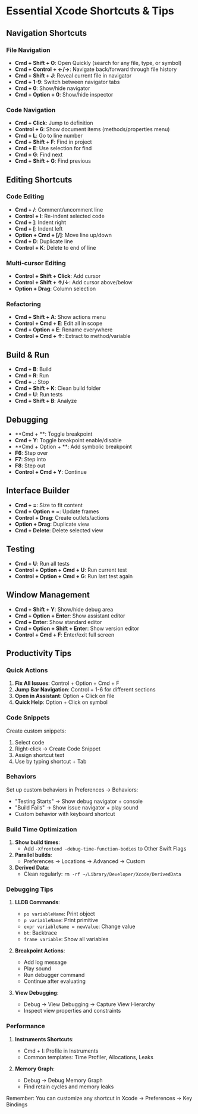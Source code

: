 # Essential Xcode Shortcuts & Tips

## Navigation Shortcuts

### File Navigation
- **Cmd + Shift + O**: Open Quickly (search for any file, type, or symbol)
- **Cmd + Control + ←/→**: Navigate back/forward through file history
- **Cmd + Shift + J**: Reveal current file in navigator
- **Cmd + 1-9**: Switch between navigator tabs
- **Cmd + 0**: Show/hide navigator
- **Cmd + Option + 0**: Show/hide inspector

### Code Navigation
- **Cmd + Click**: Jump to definition
- **Control + 6**: Show document items (methods/properties menu)
- **Cmd + L**: Go to line number
- **Cmd + Shift + F**: Find in project
- **Cmd + E**: Use selection for find
- **Cmd + G**: Find next
- **Cmd + Shift + G**: Find previous

## Editing Shortcuts

### Code Editing
- **Cmd + /**: Comment/uncomment line
- **Control + I**: Re-indent selected code
- **Cmd + ]**: Indent right
- **Cmd + [**: Indent left
- **Option + Cmd + [/]**: Move line up/down
- **Cmd + D**: Duplicate line
- **Control + K**: Delete to end of line

### Multi-cursor Editing
- **Control + Shift + Click**: Add cursor
- **Control + Shift + ↑/↓**: Add cursor above/below
- **Option + Drag**: Column selection

### Refactoring
- **Cmd + Shift + A**: Show actions menu
- **Control + Cmd + E**: Edit all in scope
- **Cmd + Option + E**: Rename everywhere
- **Control + Cmd + ↑**: Extract to method/variable

## Build & Run

- **Cmd + B**: Build
- **Cmd + R**: Run
- **Cmd + .**: Stop
- **Cmd + Shift + K**: Clean build folder
- **Cmd + U**: Run tests
- **Cmd + Shift + B**: Analyze

## Debugging

- **Cmd + \**: Toggle breakpoint
- **Cmd + Y**: Toggle breakpoint enable/disable
- **Cmd + Option + \**: Add symbolic breakpoint
- **F6**: Step over
- **F7**: Step into
- **F8**: Step out
- **Control + Cmd + Y**: Continue

## Interface Builder

- **Cmd + =**: Size to fit content
- **Cmd + Option + =**: Update frames
- **Control + Drag**: Create outlets/actions
- **Option + Drag**: Duplicate view
- **Cmd + Delete**: Delete selected view

## Testing

- **Cmd + U**: Run all tests
- **Control + Option + Cmd + U**: Run current test
- **Control + Option + Cmd + G**: Run last test again

## Window Management

- **Cmd + Shift + Y**: Show/hide debug area
- **Cmd + Option + Enter**: Show assistant editor
- **Cmd + Enter**: Show standard editor
- **Cmd + Option + Shift + Enter**: Show version editor
- **Control + Cmd + F**: Enter/exit full screen

## Productivity Tips

### Quick Actions
1. **Fix All Issues**: Control + Option + Cmd + F
2. **Jump Bar Navigation**: Control + 1-6 for different sections
3. **Open in Assistant**: Option + Click on file
4. **Quick Help**: Option + Click on symbol

### Code Snippets
Create custom snippets:
1. Select code
2. Right-click → Create Code Snippet
3. Assign shortcut text
4. Use by typing shortcut + Tab

### Behaviors
Set up custom behaviors in Preferences → Behaviors:
- "Testing Starts" → Show debug navigator + console
- "Build Fails" → Show issue navigator + play sound
- Custom behavior with keyboard shortcut

### Build Time Optimization
1. **Show build times**: 
   - Add `-Xfrontend -debug-time-function-bodies` to Other Swift Flags
2. **Parallel builds**: 
   - Preferences → Locations → Advanced → Custom
3. **Derived Data**: 
   - Clean regularly: `rm -rf ~/Library/Developer/Xcode/DerivedData`

### Debugging Tips
1. **LLDB Commands**:
   - `po variableName`: Print object
   - `p variableName`: Print primitive
   - `expr variableName = newValue`: Change value
   - `bt`: Backtrace
   - `frame variable`: Show all variables

2. **Breakpoint Actions**:
   - Add log message
   - Play sound
   - Run debugger command
   - Continue after evaluating

3. **View Debugging**:
   - Debug → View Debugging → Capture View Hierarchy
   - Inspect view properties and constraints

### Performance
1. **Instruments Shortcuts**:
   - Cmd + I: Profile in Instruments
   - Common templates: Time Profiler, Allocations, Leaks

2. **Memory Graph**:
   - Debug → Debug Memory Graph
   - Find retain cycles and memory leaks

Remember: You can customize any shortcut in Xcode → Preferences → Key Bindings
